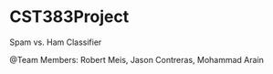 # CST383Project
Spam vs. Ham Classifier 

@Team Members: Robert Meis, Jason Contreras, Mohammad Arain
